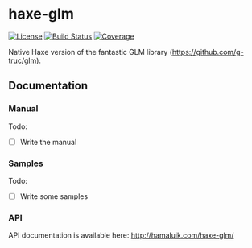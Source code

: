 # haxe-glm
[![License](https://img.shields.io/badge/license-MIT-blue.svg?style=flat-square)](https://github.com/FuzzyWuzzie/haxe-glm/blob/master/LICENSE) [![Build Status](https://img.shields.io/travis/FuzzyWuzzie/haxe-glm.svg?style=flat-square)](https://travis-ci.org/FuzzyWuzzie/haxe-glm) [![Coverage](https://img.shields.io/badge/coverage-40%25-orange.svg?style=flat-square)](https://github.com/FuzzyWuzzie/haxe-glm/blob/master/LICENSE)

Native Haxe version of the fantastic GLM library (https://github.com/g-truc/glm).

## Documentation

### Manual

Todo:

- [ ] Write the manual

### Samples

Todo:

- [ ] Write some samples

### API

API documentation is available here: http://hamaluik.com/haxe-glm/
